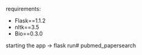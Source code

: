 requirements: 

- Flask==1.1.2
- nltk==3.5
- Bio==0.3.0

starting the app -> flask run# pubmed_papersearch
